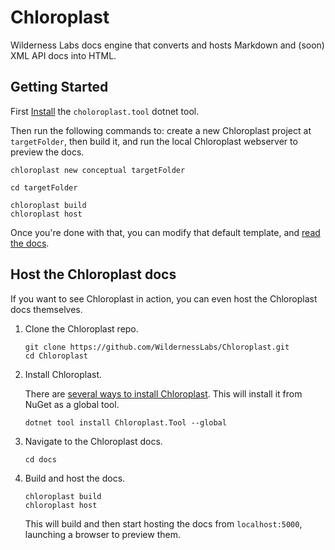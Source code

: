 # Chloroplast
Wilderness Labs docs engine that converts and hosts Markdown and (soon) XML API docs into HTML.

## Getting Started

First [Install](/docs/source/Installing/index.md) the `choloroplast.tool` dotnet tool.

Then run the following commands to: create a new Chloroplast project at `targetFolder`, then build it, and run the local Chloroplast webserver to preview the docs.

```
chloroplast new conceptual targetFolder

cd targetFolder

chloroplast build
chloroplast host
```

Once you're done with that, you can modify that default template, and [read the docs](/docs/).

## Host the Chloroplast docs

If you want to see Chloroplast in action, you can even host the Chloroplast docs themselves.

1. Clone the Chloroplast repo.

    ```
    git clone https://github.com/WildernessLabs/Chloroplast.git
    cd Chloroplast
    ```

1. Install Chloroplast.

    There are [several ways to install Chloroplast](https://github.com/WildernessLabs/Chloroplast/blob/main/docs/source/Installing/index.md#package-repository). This will install it from NuGet as a global tool.

    ```
    dotnet tool install Chloroplast.Tool --global
    ```

1. Navigate to the Chloroplast docs.

    ```
    cd docs
    ```

1. Build and host the docs.

    ```
    chloroplast build
    chloroplast host
    ```

    This will build and then start hosting the docs from `localhost:5000`, launching a browser to preview them.
